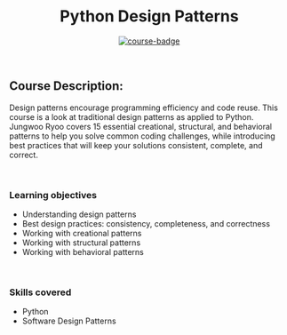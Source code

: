 <div align="center">

# Python Design Patterns

[![course-badge]][course-link]

</div>

<!-- badge info -->
[course-badge]:https://img.shields.io/badge/learning-Python-white?logo=Linkedin&labelColor=blue&style=for-the-badge
[course-link]:https://www.linkedin.com/learning/python-design-patterns "Python Design Patterns"

<br>

## Course Description:
Design patterns encourage programming efficiency and code reuse. This course is a look at traditional design patterns as applied to Python. Jungwoo Ryoo covers 15 essential creational, structural, and behavioral patterns to help you solve common coding challenges, while introducing best practices that will keep your solutions consistent, complete, and correct.

<br>

###  Learning objectives
- Understanding design patterns
- Best design practices: consistency, completeness, and correctness
- Working with creational patterns
- Working with structural patterns
- Working with behavioral patterns

<br>

### Skills covered
- Python
- Software Design Patterns